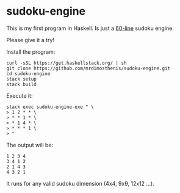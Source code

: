 # sudoku-engine

This is my first program in Haskell. Is just a [60-line](https://github.com/mrdimosthenis/sudoku-engine/blob/master/src/Traverse.hs) sudoku engine.

Please give it a try!

Install the program:
```
curl -sSL https://get.haskellstack.org/ | sh
git clone https://github.com/mrdimosthenis/sudoku-engine.git
cd sudoku-engine
stack setup
stack build
```

Execute it:
```
stack exec sudoku-engine-exe " \
> 1 2 * * \
> * * 1 * \
> * 1 4 * \
> * * * 1 \
> "
```

The output will be:
```
1 2 3 4
3 4 1 2
2 1 4 3
4 3 2 1
```

It runs for any valid sudoku dimension (4x4, 9x9, 12x12 ...).
